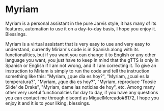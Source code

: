 # Myriam
Myriam is a personal assistant in the pure Jarvis style, it has many of its features, automation to use it on a day-to-day basis, I hope you enjoy it. Blessings.

Myriam is a virtual assistant that is very easy to use and very easy to understand, currently Miriam's code is in Spanish along with its functionalities, but if you want you can change it to English or any other language you want, you just have to keep in mind that the gTTS is only in Spanish or English if I am not wrong, and if I am correcting it. To give an instruction to Miriam is simply to run the code and tell the instruction something like this: "Myriam, ¿que día es hoy?", "Myriam, ¿cual es la temperatura?", "Myriam, ¿que día es hoy?", "Myriam, reproduce 'Toosie Slide' de Drake", "Myriam, dame las noticias de hoy", etc. Among many other very useful functionalities for day to day, if you have any questions you can contact me through discord as MiguelMercado#8172, I hope you enjoy it and it is to your liking, blessings.
